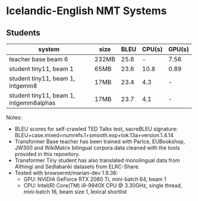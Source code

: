 # Icelandic-English NMT Systems

## Students

| system                                  |  size | BLEU | CPU(s) | GPU(s) |
| ----------------------------------------| ----- | ---- | ------ | ------ |
| teacher base beam 6                     | 232MB | 25.6 |   -    |  7.56  |
| student tiny11, beam 1                  |  65MB | 23.6 |  10.8  |  0.89  |
| student tiny11, beam 1, intgemm8        |  17MB | 23.4 |   4.3  | - |
| student tiny11, beam 1, intgemm8alphas  |  17MB | 23.7 |   4.1  | - |

Notes: 
 - BLEU scores for self-crawled TED Talks test, sacreBLEU signature: BLEU+case.mixed+numrefs.1+smooth.exp+tok.13a+version.1.4.14
 - Transformer Base teacher has been trained with ParIce, EUBookshop, JW300 and WikiMatrix bilingual corpora data cleaned with the tools provided in this repository.
 - Transformer Tiny student has also translated monolingual data from Althingi and Sedlabanki datasets from ELRC-Share.
 - Tested with browsermt/marian-dev 1.9.36:
    - GPU: NVIDIA GeForce RTX 2080 Ti, mini-batch 64, beam 1
    - CPU: Intel(R) Core(TM) i9-9940X CPU @ 3.30GHz, single thread, mini-batch 16, beam size 1, lexical shortlist
